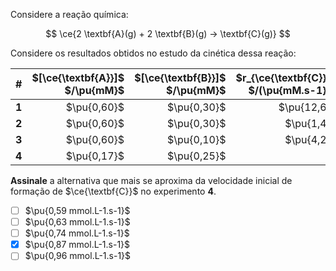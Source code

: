 Considere a reação química:

$$
\ce{2 \textbf{A}(g) + 2 \textbf{B}(g) -> \textbf{C}(g)}
$$


Considere os resultados obtidos no estudo da cinética dessa reação:

| # | $[\ce{\textbf{A}}]$ $/\pu{mM}$ | $[\ce{\textbf{B}}]$ $/\pu{mM}$ | $r_{\ce{\textbf{C}}}$ $/(\pu{mM.s-1})$ |
|---|--:|--:|--:|
| **1** | $\pu{0,60}$ | $\pu{0,30}$ | $\pu{12,6}$ |
| **2** | $\pu{0,60}$ | $\pu{0,30}$ |  $\pu{1,4}$ |
| **3** | $\pu{0,60}$ | $\pu{0,10}$ |  $\pu{4,2}$ |
| **4** | $\pu{0,17}$ | $\pu{0,25}$ |             |

**Assinale** a alternativa que mais se aproxima da velocidade inicial de formação de $\ce{\textbf{C}}$ no experimento **4**.

- [ ] $\pu{0,59 mmol.L-1.s-1}$
- [ ] $\pu{0,63 mmol.L-1.s-1}$
- [ ] $\pu{0,74 mmol.L-1.s-1}$
- [x] $\pu{0,87 mmol.L-1.s-1}$
- [ ] $\pu{0,96 mmol.L-1.s-1}$